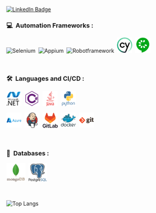 <a href="https://www.linkedin.com/in/diegomartinezgilabert"><img src="https://img.shields.io/badge/LinkedIn-blue?style=for-the-badge&logo=linkedin&logoColor=white" alt="LinkedIn Badge"></a>

### 💻 &nbsp;Automation Frameworks :
<p>
<img src="https://www.svgrepo.com/show/354321/selenium.svg" title="Selenium" alt="Selenium" width="40" height="40"/>&nbsp;
<img src="https://www.svgrepo.com/show/353413/appium.svg" title="Appium" alt="Appium" width="40" height="40"/>&nbsp;
<img src="https://www.svgrepo.com/show/374049/robotframework.svg" title="Robotframework" alt="Robotframework" width="40" height="40"/>&nbsp;
<img src="https://github.com/devicons/devicon/blob/master/icons/cypressio/cypressio-original.svg" title="Cypress" alt="Cypress" width="40" height="40"/>&nbsp;
<img src="https://github.com/devicons/devicon/blob/master/icons/cucumber/cucumber-plain.svg" title="Cucumber" alt="Cucumber" width="40" height="40"/>&nbsp;  
</p>
 <br />

### 🛠 &nbsp;Languages and CI/CD :
<p>
<img src="https://github.com/devicons/devicon/blob/master/icons/dot-net/dot-net-original-wordmark.svg" title="Dot-net" alt="Dot-net" width="40" height="40"/>&nbsp;
<img src="https://github.com/devicons/devicon/blob/master/icons/csharp/csharp-line.svg" title="Csharp" alt="Csharp" width="40" height="40"/>&nbsp;  
<img src="https://github.com/devicons/devicon/blob/master/icons/java/java-plain-wordmark.svg" title="JAVA" alt="JAVA" width="40" height="40"/>&nbsp; 
<img src="https://github.com/devicons/devicon/blob/master/icons/python/python-original-wordmark.svg" title="Python" alt="Python" width="40" height="40"/>&nbsp; 

  
<img src="https://github.com/devicons/devicon/blob/master/icons/azure/azure-original-wordmark.svg" title="Azure" alt="Azure" width="40" height="40"/>&nbsp;
<img src="https://github.com/devicons/devicon/blob/master/icons/jenkins/jenkins-original.svg" title="Jenkins" alt="Jenkins" width="40" height="40"/>&nbsp;
<img src="https://github.com/devicons/devicon/blob/master/icons/gitlab/gitlab-original-wordmark.svg" title="GitLab" alt="GitLab" width="40" height="40"/>&nbsp;
<img src="https://github.com/devicons/devicon/blob/master/icons/docker/docker-original-wordmark.svg" title="Docker" alt="Docker" width="40" height="40"/>&nbsp;
<img src="https://github.com/devicons/devicon/blob/master/icons/git/git-original-wordmark.svg" title="Git" alt="Git" width="40" height="40"/>&nbsp;
</p>
<br />

### 📮 &nbsp;Databases :
<p>
<img src="https://github.com/devicons/devicon/blob/master/icons/mongodb/mongodb-original-wordmark.svg" title="MongoDB" alt="MongoDB" width="50" height="50"/>&nbsp;
<img src="https://github.com/devicons/devicon/blob/master/icons/postgresql/postgresql-original-wordmark.svg" title="MongoDB" alt="MongoDB" width="50" height="50"/>&nbsp;
</p>
<br />

![Top Langs](https://github-readme-stats.vercel.app/api/top-langs/?username=mg-diego&layout=compact)
